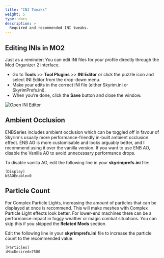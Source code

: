 ```yaml
---
title: "INI Tweaks"
weight: 5
type: docs
description: >
  Required and recommended INI tweaks.
---
```


## Editing INIs in MO2

Just as a reminder: You can edit INI files for your profile directly through the Mod Organizer 2 interface.

- Go to **Tools** >> **Tool Plugins** >> **INI Editor** or click the puzzle icon and select INI Editor from the drop-down menu.
- Make your edits in the correct INI file (either Skyrim.ini or SkyrimPrefs.ini).
- When you're done, click the **Save** button and close the window.

![Open INI Editor](/Pictures/enbseries/mo2-edit-inis.png)

## Ambient Occlusion

ENBSeries includes ambient occlusion which can be toggled off in favour of Skyrim's usually more performance-friendly in-built ambient occlusion effect. ENB AO is more customisable and looks arguably better, and I recommend using it over the vanilla version. If you want to use ENB AO, disable the Vanilla AO to avoid unnecessary performance drops.

To disable vanilla AO, edit the following line in your **skyrimprefs.ini** file:

```
[Display]
bSAOEnable=0
```

## Particle Count

For Complex Particle Lights, increasing the amount of particles that can be displayed at once is recommend. This will make meshes with Complex Particle Light effects look better. For lower-end machines there can be a performance impact in foggy weather or magic combat situations. You can skip this if you skipped the **Related Mods** section.

Edit the following line in your **skyrimprefs.ini** file to increase the particle count to the recommended value:

```
[Particles]
iMaxDesired=7500
```